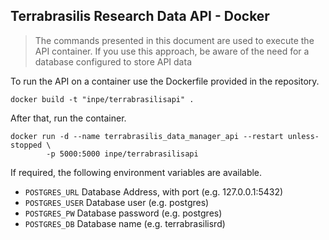 ## Terrabrasilis Research Data API - Docker

> The commands presented in this document are used to execute the API container. If you use this approach, be aware of the need for a database configured to store API data

To run the API on a container use the Dockerfile provided in the repository.

```
docker build -t "inpe/terrabrasilisapi" .
```

After that, run the container.

```
docker run -d --name terrabrasilis_data_manager_api --restart unless-stopped \
        -p 5000:5000 inpe/terrabrasilisapi
```

If required, the following environment variables are available.

* `POSTGRES_URL` Database Address, with port (e.g. 127.0.0.1:5432)
* `POSTGRES_USER`  Database user (e.g. postgres)
* `POSTGRES_PW` Database password (e.g. postgres)
* `POSTGRES_DB` Database name (e.g. terrabrasilisrd)
